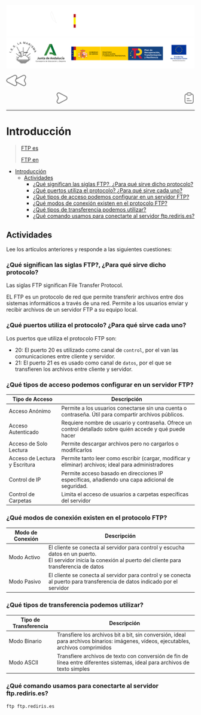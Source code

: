![](/.resGen/_bannerD.png#gh-dark-mode-only)
![](/.resGen/_bannerL.png#gh-light-mode-only)

<a href="/Tema3/readme.md"><img src="/.resGen/_back.svg" width="52.5"></a>

&emsp;&emsp;
&emsp;&emsp;&emsp;&emsp;&emsp;&emsp;&emsp;
<a href="2.md"><img src="/.resGen/_arrow.svg" width="30"></a>
<a href="1.1.md"><img src="/.resGen/_notes.svg" width="30" align="right"></a>

---

# Introducción

> [FTP es](https://es.wikipedia.org/wiki/File_Transfer_Protocol)
>
> [FTP en](https://en.wikipedia.org/wiki/File_Transfer_Protocol)

- [Introducción](#introducción)
  - [Actividades](#actividades)
    - [¿Qué significan las siglas FTP?, ¿Para qué sirve dicho protocolo?](#qué-significan-las-siglas-ftp-para-qué-sirve-dicho-protocolo)
    - [¿Qué puertos utiliza el protocolo? ¿Para qué sirve cada uno?](#qué-puertos-utiliza-el-protocolo-para-qué-sirve-cada-uno)
    - [¿Qué tipos de acceso podemos configurar en un servidor FTP?](#qué-tipos-de-acceso-podemos-configurar-en-un-servidor-ftp)
    - [¿Qué modos de conexión existen en el protocolo FTP?](#qué-modos-de-conexión-existen-en-el-protocolo-ftp)
    - [¿Qué tipos de transferencia podemos utilizar?](#qué-tipos-de-transferencia-podemos-utilizar)
    - [¿Qué comando usamos para conectarte al servidor ftp.rediris.es?](#qué-comando-usamos-para-conectarte-al-servidor-ftpredirises)

## Actividades

Lee los artículos anteriores y responde a las siguientes cuestiones:

### ¿Qué significan las siglas FTP?, ¿Para qué sirve dicho protocolo?

Las siglas FTP significan File Transfer Protocol.

EL FTP es un protocolo de red que permite transferir archivos entre dos sistemas informáticos a través de una red. Permite a los usuarios enviar y recibir archivos de un servidor FTP a su equipo local.

### ¿Qué puertos utiliza el protocolo? ¿Para qué sirve cada uno?

Los puertos que utiliza el protocolo FTP son:

- 20: El puerto 20 es utilizado como canal de `control`, por el van las comunicaciones entre cliente y servidor.
- 21: El puerto 21 es es usado como canal de `datos`, por el que se transfieren los archivos entre cliente y servidor. 

### ¿Qué tipos de acceso podemos configurar en un servidor FTP?

| Tipo de Acceso | Descripción |
| --  | -- |
| Acceso Anónimo | Permite a los usuarios conectarse sin una cuenta o contraseña. Útil para compartir archivos públicos. |
| Acceso Autenticado | Requiere nombre de usuario y contraseña. Ofrece un control detallado sobre quién accede y qué puede hacer |
| Acceso de Solo Lectura | Permite descargar archivos pero no cargarlos o modificarlos |
| Acceso de Lectura y Escritura | Permite tanto leer como escribir (cargar, modificar y eliminar) archivos; ideal para administradores |
| Control de IP | Permite acceso basado en direcciones IP específicas, añadiendo una capa adicional de seguridad. |
| Control de Carpetas | Limita el acceso de usuarios a carpetas específicas del servidor |

### ¿Qué modos de conexión existen en el protocolo FTP?

| Modo de Conexión | Descripción |
| -- | -- |
| Modo Activo | El cliente se conecta al servidor para control y escucha datos en un puerto.<br>El servidor inicia la conexión al puerto del cliente para transferencia de datos |
| Modo Pasivo | El cliente se conecta al servidor para control y se conecta al puerto para transferencia de datos indicado por el servidor |

### ¿Qué tipos de transferencia podemos utilizar?

| Tipo de Transferencia | Descripción |
| -- | -- |
| Modo Binario | Transfiere los archivos bit a bit, sin conversión, ideal para archivos binarios: imágenes, vídeos, ejecutables, archivos comprimidos |
| Modo ASCII | Transfiere archivos de texto con conversión de fin de línea entre diferentes sistemas, ideal para archivos de texto simples |

### ¿Qué comando usamos para conectarte al servidor ftp.rediris.es?

```cmd
ftp ftp.rediris.es
```